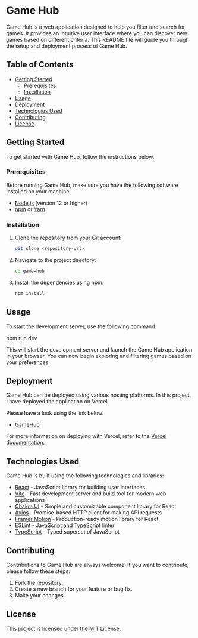 # Game Hub

Game Hub is a web application designed to help you filter and search for games. It provides an intuitive user interface where you can discover new games based on different criteria. This README file will guide you through the setup and deployment process of Game Hub.

## Table of Contents

- [Getting Started](#getting-started)
  - [Prerequisites](#prerequisites)
  - [Installation](#installation)
- [Usage](#usage)
- [Deployment](#deployment)
- [Technologies Used](#technologies-used)
- [Contributing](#contributing)
- [License](#license)

## Getting Started

To get started with Game Hub, follow the instructions below.

### Prerequisites

Before running Game Hub, make sure you have the following software installed on your machine:

- [Node.js](https://nodejs.org) (version 12 or higher)
- [npm](https://www.npmjs.com/) or [Yarn](https://yarnpkg.com/)

### Installation

1. Clone the repository from your Git account:

   ```bash
   git clone <repository-url>


2. Navigate to the project directory:
     ```bash
     cd game-hub

3. Install the dependencies using npm:
      ```bash
      npm install


## Usage

To start the development server, use the following command:

npm run dev


This will start the development server and launch the Game Hub application in your browser. You can now begin exploring and filtering games based on your preferences.

## Deployment

Game Hub can be deployed using various hosting platforms. In this project, I have deployed the application on Vercel.

Please have a look using the link below!

- [GameHub](https://game-hub-cmkap.vercel.app/ "Visit GameHub")


For more information on deploying with Vercel, refer to the [Vercel documentation](https://vercel.com/docs).

## Technologies Used

Game Hub is built using the following technologies and libraries:

- [React](https://reactjs.org/) - JavaScript library for building user interfaces
- [Vite](https://vitejs.dev/) - Fast development server and build tool for modern web applications
- [Chakra UI](https://chakra-ui.com/) - Simple and customizable component library for React
- [Axios](https://axios-http.com/) - Promise-based HTTP client for making API requests
- [Framer Motion](https://www.framer.com/motion/) - Production-ready motion library for React
- [ESLint](https://eslint.org/) - JavaScript and TypeScript linter
- [TypeScript](https://www.typescriptlang.org/) - Typed superset of JavaScript

## Contributing

Contributions to Game Hub are always welcome! If you want to contribute, please follow these steps:

1. Fork the repository.
2. Create a new branch for your feature or bug fix.
3. Make your changes.

## License

This project is licensed under the [MIT License](LICENSE).








